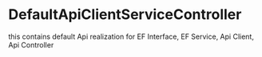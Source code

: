 # DefaultApiClientServiceController
this contains default Api realization for EF Interface, EF Service, Api Client, Api Controller 
